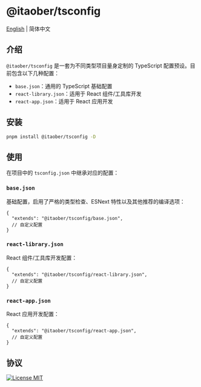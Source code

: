 # @itaober/tsconfig

[English](./README.md) | 简体中文

## 介绍

`@itaober/tsconfig` 是一套为不同类型项目量身定制的 TypeScript 配置预设。目前包含以下几种配置：

- `base.json`：通用的 TypeScript 基础配置
- `react-library.json`：适用于 React 组件/工具库开发
- `react-app.json`：适用于 React 应用开发

## 安装

```bash
pnpm install @itaober/tsconfig -D
```

## 使用

在项目中的 `tsconfig.json` 中继承对应的配置：

### `base.json`

基础配置，启用了严格的类型检查、ESNext 特性以及其他推荐的编译选项：

```jsonc
{
  "extends": "@itaober/tsconfig/base.json",
  // 自定义配置
}
```

### `react-library.json`

React 组件/工具库开发配置：

```jsonc
{
  "extends": "@itaober/tsconfig/react-library.json",
  // 自定义配置
}
```

### `react-app.json`

React 应用开发配置：

```jsonc
{
  "extends": "@itaober/tsconfig/react-app.json",
  // 自定义配置
}
```

## 协议

[![License MIT](https://img.shields.io/badge/License-MIT-yellow)](../../LICENSE)
